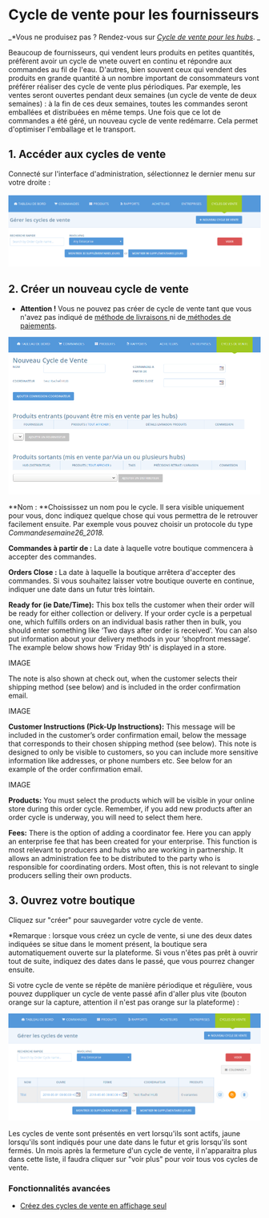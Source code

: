 # Cycle de vente pour les fournisseurs

_\*Vous ne produisez pas ? Rendez-vous sur _[_Cycle de vente pour les hubs_](cycle-de-vente-pour-les-hub.md)_. _

Beaucoup de fournisseurs, qui vendent leurs produits en petites quantités, préfèrent avoir un cycle de vnete ouvert en continu et répondre aux commandes au fil de l'eau. D'autres, bien souvent ceux qui vendent des produits en grande quantité à un nombre important de consommateurs vont préférer réaliser des cycle de vente plus périodiques. Par exemple, les ventes seront ouvertes pendant deux semaines \(un cycle de vente de deux semaines\) : à la fin de ces deux semaines, toutes les commandes seront emballées et distribuées en même temps. Une fois que ce lot de commandes a été géré, un nouveau cycle de vente redémarre. Cela permet d'optimiser l'emballage et le transport.

## 1. Accéder aux cycles de vente

Connecté sur l'interface d'administration, sélectionnez le dernier menu sur votre droite :

![](../.gitbook/assets/image%20%2832%29.png)

## 2. Créer un nouveau cycle de vente

* **Attention !** Vous ne pouvez pas créer de cycle de vente tant que vous n'avez pas indiqué de [méthode de livraisons ](types-de-livraisons.md)ni de[ méthodes de paiements](methodes-de-paiements.md).

![](../.gitbook/assets/image%20%288%29.png)

**Nom : **Choississez un nom pou le cycle. Il sera visible uniquement pour vous, donc indiquez quelque chose qui vous permettra de le retrouver facilement ensuite. Par exemple vous pouvez choisir un protocole du type _Commandesemaine26\_2018._

**Commandes à partir de :** La date à laquelle votre boutique commencera à accepter des commandes.

**Orders Close :** La date à laquelle la boutique arrêtera d'accepter des commandes. Si vous souhaitez laisser votre boutique ouverte en continue, indiquer une date dans un futur très lointain.

**Ready for \(ie Date/Time\):** This box tells the customer when their order will be ready for either collection or delivery. If your order cycle is a perpetual one, which fulfills orders on an individual basis rather then in bulk, you should enter something like ‘Two days after order is received’. You can also put information about your delivery methods in your ‘shopfront message’. The example below shows how ‘Friday 9th’ is displayed in a store.

IMAGE

The note is also shown at check out, when the customer selects their shipping method \(see below\) and is included in the order confirmation email.

IMAGE

**Customer Instructions \(Pick-Up Instructions\):** This message will be included in the customer’s order confirmation email, below the message that corresponds to their chosen shipping method \(see below\). This note is designed to only be visible to customers, so you can include more sensitive information like addresses, or phone numbers etc. See below for an example of the order confirmation email.

IMAGE

**Products:** You must select the products which will be visible in your online store during this order cycle. Remember, if you add new products after an order cycle is underway, you will need to select them here.

**Fees:** There is the option of adding a coordinator fee. Here you can apply an enterprise fee that has been created for your enterprise. This function is most relevant to producers and hubs who are working in partnership. It allows an administration fee to be distributed to the party who is responsible for coordinating orders. Most often, this is not relevant to single producers selling their own products.

## 3. Ouvrez votre boutique

Cliquez sur "créer" pour sauvegarder votre cycle de vente.

\*Remarque : lorsque vous créez un cycle de vente, si une des deux dates indiquées se situe dans le moment présent, la boutique sera automatiquement ouverte sur la plateforme. Si vous n'êtes pas prêt à ouvrir tout de suite, indiquez des dates dans le passé, que vous pourrez changer ensuite. 

Si votre cycle de vente se répête de manière périodique et régulière, vous pouvez duppliquer un cycle de vente passé afin d'aller plus vite \(bouton orange sur la capture, attention il n'est pas orange sur la plateforme\) :

![](../.gitbook/assets/image%20%2811%29.png)

Les cycles de vente sont présentés en vert lorsqu'ils sont actifs, jaune lorsqu'ils sont indiqués pour une date dans le futur et gris lorsqu'ils sont fermés. Un mois après la fermeture d'un cycle de vente, il n'apparaitra plus dans cette liste, il faudra cliquer sur "voir plus" pour voir tous vos cycles de vente.

### Fonctionnalités avancées

* [Créez des cycles de vente en affichage seul](../fonctionnalites-avancees/cycles-de-vente/display-only-order-cycles.md)

